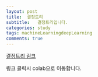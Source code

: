 ```yaml
---
layout: post
title:  결정트리
subtitle:   결정트리입니다.
categories: study
tags: machineLearningdeepLearning
comments: true
---
```


[결정트리 링크](https://colab.research.google.com/drive/119YYsJwfCkFEa-PxSF7NPVqmSF9ilsYo?usp=sharing)

링크 클릭시 colab으로 이동합니다.
